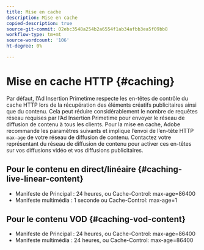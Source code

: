```yaml
---
title: Mise en cache
description: Mise en cache
copied-description: true
source-git-commit: 02ebc3548a254b2a6554f1ab34afbb3ea5f09bb8
workflow-type: tm+mt
source-wordcount: '106'
ht-degree: 0%

---
```


# Mise en cache HTTP {#caching}

Par défaut, l’Ad Insertion Primetime respecte les en-têtes de contrôle du cache HTTP lors de la récupération des éléments créatifs publicitaires ainsi que du contenu.  Cela peut réduire considérablement le nombre de requêtes réseau requises par l’Ad Insertion Primetime pour envoyer le réseau de diffusion de contenu à tous les clients.  Pour la mise en cache, Adobe recommande les paramètres suivants et implique l’envoi de l’en-tête HTTP `max-age` de votre réseau de diffusion de contenu.  Contactez votre représentant du réseau de diffusion de contenu pour activer ces en-têtes sur vos diffusions vidéo et vos diffusions publicitaires.

## Pour le contenu en direct/linéaire {#caching-live-linear-content}

* Manifeste de Principal : 24 heures, ou Cache-Control: max-age=86400
* Manifeste multimédia : 1 seconde ou Cache-Control: max-age=1

## Pour le contenu VOD {#caching-vod-content}

* Manifeste de Principal : 24 heures, ou Cache-Control: max-age=86400
* Manifeste multimédia : 24 heures, ou Cache-Control: max-age=86400
